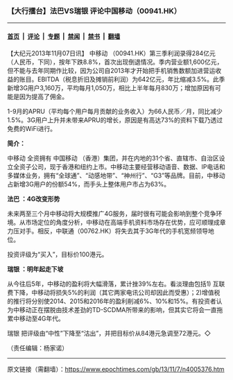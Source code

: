 ### 【大行擂台】法巴VS瑞银 评论中国移动（00941.HK）

---

#### [首页](../../../..?n4005376) &nbsp;|&nbsp; [评论](../../../../../epoch-comment?n4005376) &nbsp;|&nbsp; [专题](../../../../../epoch-special?n4005376) &nbsp;|&nbsp; [禁闻](../../../../../epoch-news?n4005376) &nbsp;|&nbsp; [禁书](../../../../../books?n4005376) &nbsp;|&nbsp; [翻墙](https://github.com/gfw-breaker/nogfw/blob/master/README.md?n4005376)


<div class="post_content" id="artbody" itemprop="articleBody">
 <!-- article content begin -->
 <p>
  【大纪元2013年11月07日讯】
  <ok href="https://www.epochtimes.com/gb/tag/%E4%B8%AD%E7%A7%BB%E5%8A%A8.html">
   中移动
  </ok>
  （00941.HK）第三季利润录得284亿元（人民币，下同），按年下跌8.8%，首次出现倒退情况。季内营业额1,600亿元，但不能与去年同期作比较，因为公司自2013年才开始把手机销售数额加进营运收益的账目。EBITDA（税息折旧及摊销前利润）为642亿元，年比缩减3.5%。此季新增3G用户3,160万，平均每月1,050万，相比上半年每月830万；增加原因有可能是因为提高了佣金。
 </p>
 <p>
  1-9月的APRU（平均每个用户每月贡献的业务收入）为66人民币／月，同比减少1.5%。3G用户上升并未带来APRU的增长，原因是有高达73%的资料下载乃透过免费的WiFi进行。
 </p>
 <p>
  <b>
   简介：
  </b>
 </p>
 <p>
  <ok href="https://www.epochtimes.com/gb/tag/%E4%B8%AD%E7%A7%BB%E5%8A%A8.html">
   中移动
  </ok>
  全资拥有
  <ok href="https://www.epochtimes.com/gb/tag/%E4%B8%AD%E5%9B%BD%E7%A7%BB%E5%8A%A8.html">
   中国移动
  </ok>
  （香港）集团，并在内地的31个省、直辖市、自治区设立全资子公司，现于香港和纽约上市。中移动主要经营移动语音、数据、IP电话和多媒体业务，拥有“全球通”、“动感地带”、“神州行”、“G3”等品牌。目前，中移动占新增3G用户的份额54%，而手头上整体用户市占为63%。
 </p>
 <p>
  <b>
   <ok href="https://www.epochtimes.com/gb/tag/%E6%B3%95%E5%B7%B4.html">
    法巴
   </ok>
   ：4G改变形势
  </b>
 </p>
 <p>
  未来两至三个月中移动将大规模推广4G服务，届时很有可能会影响到整个竞争环境。从市场定位的角度分析，中移动在高端手机资料市场存在优势，应可顺理成章力压对手。相反，中联通（00762.HK）将失去其于3G年代的手机宽频领导地位。
 </p>
 <p>
  投资评级为“买入”，目标价100港元。
 </p>
 <p>
  <b>
   <ok href="https://www.epochtimes.com/gb/tag/%E7%91%9E%E9%93%B6.html">
    瑞银
   </ok>
   ：明年起走下坡
  </b>
 </p>
 <p>
  从今往后5年，中移动的盈利将大幅滑落，累计挫39%左右。看淡理由包括1) 互联费下降，中移动将损失5%的利润（其它两家电讯公司却因此而受惠）；2)增值税的推行将分别使2014、2015和2016年的盈利削减6%、10%和15%。有投资者认为中移动正在摆脱由技术差劲的TD-SCDMA所带来的影响，但其实它将会一直拖累中移动至4G年代。
 </p>
 <p>
  <ok href="https://www.epochtimes.com/gb/tag/%E7%91%9E%E9%93%B6.html">
   瑞银
  </ok>
  把评级由“中性”下降至“沽出”，并把目标价从84港元急调至72港元。◇
 </p>
 <p>
  （责任编辑：杨家诺）
 </p>
 <!-- article content end -->
 <div id="below_article_ad">
 </div>
</div>


---

原文链接（需翻墙）：https://www.epochtimes.com/gb/13/11/7/n4005376.htm